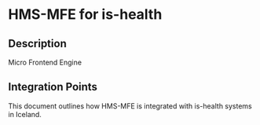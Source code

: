 # HMS-MFE for is-health

## Description

Micro Frontend Engine

## Integration Points

This document outlines how HMS-MFE is integrated with is-health systems in Iceland.
